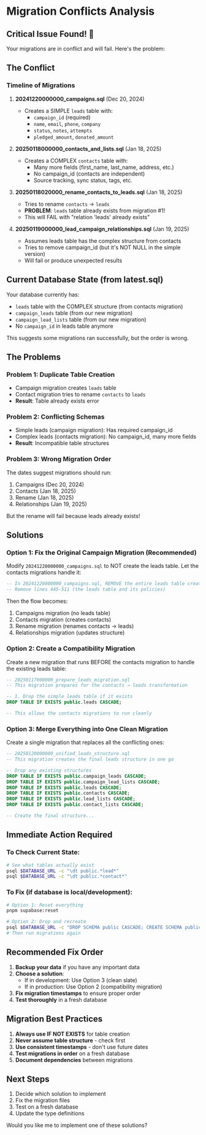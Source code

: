 # Migration Conflicts Analysis

## Critical Issue Found! 🚨

Your migrations are in conflict and will fail. Here's the problem:

## The Conflict

### Timeline of Migrations

1. **20241220000000_campaigns.sql** (Dec 20, 2024)
   - Creates a SIMPLE `leads` table with:
     - `campaign_id` (required)
     - `name`, `email`, `phone`, `company`
     - `status`, `notes`, `attempts`
     - `pledged_amount`, `donated_amount`

2. **20250118000000_contacts_and_lists.sql** (Jan 18, 2025)
   - Creates a COMPLEX `contacts` table with:
     - Many more fields (first_name, last_name, address, etc.)
     - No campaign_id (contacts are independent)
     - Source tracking, sync status, tags, etc.

3. **20250118020000_rename_contacts_to_leads.sql** (Jan 18, 2025)
   - Tries to rename `contacts` → `leads`
   - **PROBLEM**: `leads` table already exists from migration #1!
   - This will FAIL with "relation 'leads' already exists"

4. **20250119000000_lead_campaign_relationships.sql** (Jan 19, 2025)
   - Assumes leads table has the complex structure from contacts
   - Tries to remove campaign_id (but it's NOT NULL in the simple version)
   - Will fail or produce unexpected results

## Current Database State (from latest.sql)

Your database currently has:
- `leads` table with the COMPLEX structure (from contacts migration)
- `campaign_leads` table (from our new migration)
- `campaign_lead_lists` table (from our new migration)
- No `campaign_id` in leads table anymore

This suggests some migrations ran successfully, but the order is wrong.

## The Problems

### Problem 1: Duplicate Table Creation
- Campaign migration creates `leads` table
- Contact migration tries to rename `contacts` to `leads`
- **Result**: Table already exists error

### Problem 2: Conflicting Schemas
- Simple leads (campaign migration): Has required campaign_id
- Complex leads (contacts migration): No campaign_id, many more fields
- **Result**: Incompatible table structures

### Problem 3: Wrong Migration Order
The dates suggest migrations should run:
1. Campaigns (Dec 20, 2024)
2. Contacts (Jan 18, 2025)
3. Rename (Jan 18, 2025)
4. Relationships (Jan 19, 2025)

But the rename will fail because leads already exists!

## Solutions

### Option 1: Fix the Original Campaign Migration (Recommended)

Modify `20241220000000_campaigns.sql` to NOT create the leads table. Let the contacts migrations handle it:

```sql
-- In 20241220000000_campaigns.sql, REMOVE the entire leads table creation
-- Remove lines 445-511 (the leads table and its policies)
```

Then the flow becomes:
1. Campaigns migration (no leads table)
2. Contacts migration (creates contacts)
3. Rename migration (renames contacts → leads)
4. Relationships migration (updates structure)

### Option 2: Create a Compatibility Migration

Create a new migration that runs BEFORE the contacts migration to handle the existing leads table:

```sql
-- 20250117000000_prepare_leads_migration.sql
-- This migration prepares for the contacts → leads transformation

-- 1. Drop the simple leads table if it exists
DROP TABLE IF EXISTS public.leads CASCADE;

-- This allows the contacts migrations to run cleanly
```

### Option 3: Merge Everything into One Clean Migration

Create a single migration that replaces all the conflicting ones:

```sql
-- 20250120000000_unified_leads_structure.sql
-- This migration creates the final leads structure in one go

-- Drop any existing structures
DROP TABLE IF EXISTS public.campaign_leads CASCADE;
DROP TABLE IF EXISTS public.campaign_lead_lists CASCADE;
DROP TABLE IF EXISTS public.leads CASCADE;
DROP TABLE IF EXISTS public.contacts CASCADE;
DROP TABLE IF EXISTS public.lead_lists CASCADE;
DROP TABLE IF EXISTS public.contact_lists CASCADE;

-- Create the final structure...
```

## Immediate Action Required

### To Check Current State:
```bash
# See what tables actually exist
psql $DATABASE_URL -c "\dt public.*lead*"
psql $DATABASE_URL -c "\dt public.*contact*"
```

### To Fix (if database is local/development):
```bash
# Option 1: Reset everything
pnpm supabase:reset

# Option 2: Drop and recreate
psql $DATABASE_URL -c "DROP SCHEMA public CASCADE; CREATE SCHEMA public;"
# Then run migrations again
```

## Recommended Fix Order

1. **Backup your data** if you have any important data
2. **Choose a solution**:
   - If in development: Use Option 3 (clean slate)
   - If in production: Use Option 2 (compatibility migration)
3. **Fix migration timestamps** to ensure proper order
4. **Test thoroughly** in a fresh database

## Migration Best Practices

1. **Always use IF NOT EXISTS** for table creation
2. **Never assume table structure** - check first
3. **Use consistent timestamps** - don't use future dates
4. **Test migrations in order** on a fresh database
5. **Document dependencies** between migrations

## Next Steps

1. Decide which solution to implement
2. Fix the migration files
3. Test on a fresh database
4. Update the type definitions

Would you like me to implement one of these solutions?
